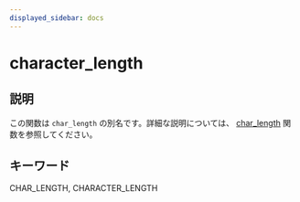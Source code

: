 ```yaml
---
displayed_sidebar: docs
---
```


# character_length

## 説明

この関数は `char_length` の別名です。詳細な説明については、 [char_length](../string-functions/char_length.md) 関数を参照してください。

## キーワード

CHAR_LENGTH, CHARACTER_LENGTH